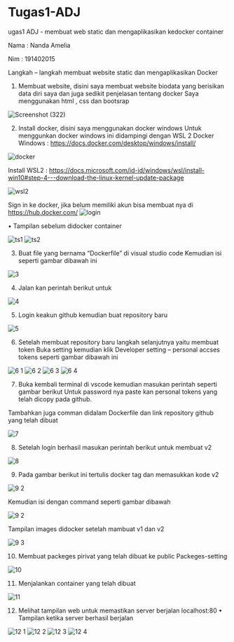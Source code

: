 # Tugas1-ADJ
ugas1 ADJ - membuat web static dan mengaplikasikan kedocker container

Nama	: Nanda Amelia

Nim	: 191402015

Langkah – langkah membuat website static dan mengaplikasikan Docker
1.	Membuat website, disini saya membuat website biodata yang berisikan data diri saya dan juga sedikit penjelasan tentang docker
Saya menggunakan html , css dan bootsrap

![Screenshot (322)](https://user-images.githubusercontent.com/66839985/133056195-9a174201-f318-4c3a-a026-8dcca98f975f.png)

2.	Install docker, disini saya menggunakan docker windows
Untuk menggunkan docker windows ini didampingi dengan WSL 2 
Docker Windows : https://docs.docker.com/desktop/windows/install/

![docker](https://user-images.githubusercontent.com/66839985/133056157-b328a452-513e-4d83-8ba0-dd520b321b74.png)

Install WSL2 : https://docs.microsoft.com/id-id/windows/wsl/install-win10#step-4---download-the-linux-kernel-update-package

![wsl2](https://user-images.githubusercontent.com/66839985/132997067-80315de5-6009-496a-a189-4e104ed92a1b.png)

Sign in ke docker, jika belum memiliki akun bisa membuat nya di https://hub.docker.com/
![login](https://user-images.githubusercontent.com/66839985/132997060-a08e2255-8c37-49ba-8361-a92eff82d9b6.png)

•	Tampilan sebelum didocker container

![ts1](https://user-images.githubusercontent.com/66839985/132997064-6df34637-7dbd-484d-a328-a185fe2d1048.png)
![ts2](https://user-images.githubusercontent.com/66839985/132997065-298891ab-3b2a-4845-9809-1dc802fe0bc2.png)

3.	Buat file yang bernama “Dockerfile” di visual studio code 
Kemudian isi seperti gambar dibawah ini

![3](https://user-images.githubusercontent.com/66839985/132997005-936c06b3-76ef-4d99-b8f0-055ef6776d1e.png)

4.	Jalan kan perintah berikut untuk 

![4](https://user-images.githubusercontent.com/66839985/132997007-bb64fb9a-bff9-4841-bef3-5aab7e7e88cc.png)

5. Login keakun github kemudian buat repository baru

![5](https://user-images.githubusercontent.com/66839985/132997009-f4249db8-c5c9-4e6e-a2a2-0ed6a69d24d5.png)

6.	Setelah membuat repository baru langkah selanjutnya yaitu membuat token
Buka setting kemudian klik Developer setting – personal accses tokens seperti gambar dibawah ini

![6 1](https://user-images.githubusercontent.com/66839985/132997011-2d433756-a2dd-4325-886b-be61dddd94a1.png)
![6 2](https://user-images.githubusercontent.com/66839985/132997014-2a1f328a-3a12-44e6-abd7-68f5647455c9.png)
![6 3](https://user-images.githubusercontent.com/66839985/132997015-76a72406-6efa-4872-807f-39b67a45bc3d.png)
![6 4](https://user-images.githubusercontent.com/66839985/132997017-60f22460-13b2-4c4d-ac4e-be72182dca52.png)

7.	Buka kembali terminal di vscode kemudian masukan perintah seperti gambar berikut
Untuk password nya paste kan personal tokens yang telah dicopy pada github.

Tambahkan juga comman didalam Dockerfile dan link repository github yang telah dibuat

![7](https://user-images.githubusercontent.com/66839985/132997018-09d3b170-e922-454c-a1a1-8525ea4c5046.png)

8.	Setelah login berhasil masukan perintah berikut untuk membuat v2

![8](https://user-images.githubusercontent.com/66839985/132997020-7f0ff127-cad2-44af-9b40-58877a403704.png)

9.	Pada gambar berikut ini tertulis docker tag dan memasukkan kode v2

![9 2](https://user-images.githubusercontent.com/66839985/132997026-a28a9ebd-a6ca-4421-837d-daf5435f58c1.png)

Kemudian isi dengan command seperti gambar dibawah

![9 2](https://user-images.githubusercontent.com/66839985/132997026-a28a9ebd-a6ca-4421-837d-daf5435f58c1.png)

Tampilan images didocker setelah mambuat v1 dan v2

![9 3](https://user-images.githubusercontent.com/66839985/132997028-03275fe0-6f62-4541-ba20-a765044cdd06.png)

10.	Membuat packeges pirivat yang telah dibuat ke public
Packeges-setting

![10](https://user-images.githubusercontent.com/66839985/132997032-59fbce4a-473d-4354-9f08-358b555e0994.png)

11.	Menjalankan container yang telah dibuat

![11](https://user-images.githubusercontent.com/66839985/132997034-05154f7e-3fdd-4c72-9c1e-f40092f17889.png)

12.	Melihat tampilan web untuk memastikan server berjalan
localhost:80
•	Tampilan ketika server berhasil berjalan

![12 1](https://user-images.githubusercontent.com/66839985/132997035-34303bfa-76e0-4aba-9525-5767c8141735.png)
![12 2](https://user-images.githubusercontent.com/66839985/132997037-40d928b1-c42e-4c1c-a887-7bc682097049.png)
![12 3](https://user-images.githubusercontent.com/66839985/132997039-8047fe30-7917-489c-a3c7-0fed698e02df.png)
![12 4](https://user-images.githubusercontent.com/66839985/132997044-1d6628c3-d265-4f5e-a9de-f2836dc81956.png)

